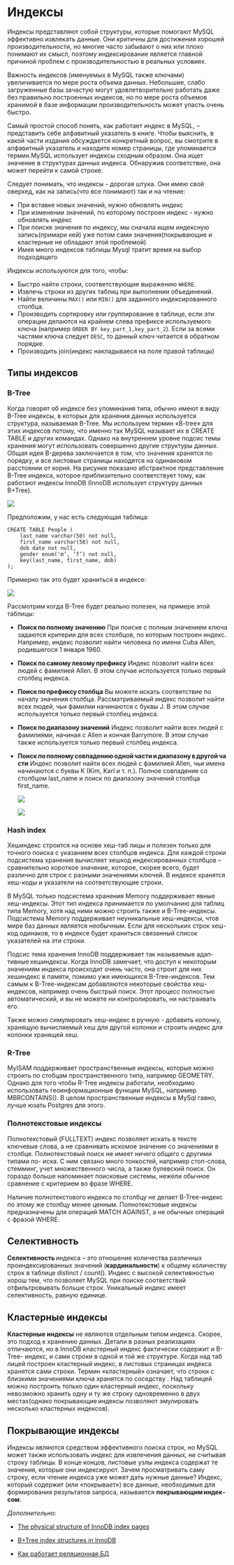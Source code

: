 # Индексы

Индексы представляют собой структуры, которые помогают MySQL эффективно извлекать данные. Они критичны для достижения хорошей производительности, но многие часто забывают о них или плохо понимают их смысл, поэтому индексирование является главной причиной проблем с производительностью в реальных условиях. 

Важность индексов (именуемых в MySQL также ключами) увеличивается по мере роста объема данных. Небольшие, слабо загруженные базы зачастую могут удовлетворительно работать даже без правильно построенных индексов, но по мере роста объемов хранимой в базе информации производительность может упасть очень быстро.

Самый простой способ понять, как работает индекс в MySQL, – представить себе алфавитный указатель в книге. Чтобы выяснить, в какой части издания обсуждается конкретный вопрос, вы смотрите в алфавитный указатель и находите номер страницы, где упоминается термин.MySQL использует индексы сходным образом. Она ищет значение в структурах данных индекса. Обнаружив соответствие, она может перейти к самой строке. 

Следует понимать, что индексы - дорогая штука. Они имею свой оверхед, как на запись(что все понимают) так и на чтение:

- При вставке новых значений, нужно обновлять индекс
- При изменении значений, по которому построен индекс - нужно обновлять индекс
- При поиске значения по индексу, мы сначала ищем индексную запись(примари кей)  уже потом сами значения(покрывающие и кластерные не обладают этой проблемой)
- Имея много индексов таблицы Mysql тратит время на выбор подходящего

Индексы используются для того, чтобы:

- Быстро найти строки, соответствующие выражению `WHERE`.
- Извлечь строки из других таблиц при выполнении объединений.
- Найти величины  `MAX()`  или `MIN()`  для заданного индексированного столбца.
- Производить сортировку или группирование в таблице, если эти операции делаются на крайнем слева префиксе используемого ключа (например `ORDER BY key_part_1,key_part_2`). Если за всеми частями ключа следует `DESC`, то данный ключ читается в обратном порядке.
- Производить join(индекс накладываеся на поле правой таблицы)


## Типы индексов

### B-Tree  
Когда говорят об индексе без упоминания типа, обычно имеют в виду B-Tree индексы, в которых для хранения данных используется структура, называемая B-Tree. Мы используем термин «B-tree» для этих индексов потому, что именно так MySQL называет их в CREATE TABLE и других командах. Однако на внутреннем уровне подсис темы хранения могут использовать совершенно другие структуры данных.
Общая идея B-дерева заключается в том, что значения хранятся по порядку, и все листовые страницы находятся на одинаковом расстоянии от корня. На рисунке  показано абстрактное представление B-Tree индекса, которое приблизительно соответствует тому, как работают индексы InnoDB (InnoDB использует структуру данных B+Tree).

![ ](../../../media/bTreeIndex.png)



Предположим, у нас есть следующая таблица:

``` 
CREATE TABLE People (
    last_name varchar(50) not null,
    first_name varchar(50) not null,
    dob date not null,
    gender enum(‘m’, ‘f’) not null,
    key(last_name, first_name, dob)
);
```

Примерно так это будет храниться в индексе:

![ ](../../../media/bTreeExample.png)

Рассмотрим когда B-Tree будет реально полезен, на примере этой таблицы:

- **Поиск по полному значению** При поиске с полным значением ключа задаются критерии для всех
  столбцов, по которым построен индекс. Например, индекс позволит найти человека по имени Cuba Allen, родившегося 1 января 1960.

- **Поиск по самому левому префиксу** Индекс позволит найти всех людей с фамилией Allen. В этом случае используется только первый столбец индекса.

- **Поиск по префиксу столбца** Вы можете искать соответствие по началу значения столбца. Рассматриваемый индекс позволит найти всех людей, чьи фамилии начинаются с буквы J. В этом случае используется только первый столбец индекса.

- **Поиск по диапазону значений** Индекс позволит найти всех людей с фамилиями, начиная с Allen и кончая Barrymore. В этом случае также используется только первый столбец индекса.

- **Поиск по полному совпадению одной части и диапазону в другой части** Индекс позволит найти всех людей с фамилией Allen, чьи имена начинаются с буквы K (Kim, Karl и т. п.). Полное совпадение со столбцом last_name и поиск по диапазону значений столбца first_name.



  ![ ](../../../media/multiColumnIndex.png)



  ![ ](../../../media/multiSortIndex.png)

### Hash index 

Хеш­индекс строится на основе хеш-таб лицы и полезен только для точного поиска с указанием всех столбцов индекса. Для каждой строки подсистема хранения вычисляет хеш­код индексированных столбцов –
сравнительно короткое значение, которое, скорее всего, будет различно для строк с разными значениями ключей. В индексе хранятся хеш-коды и указатели на соответствующие строки.

В MySQL только подсистема хранения Memory поддерживает явные хеш-индексы. Этот тип индекса принимается по умолчанию для таблиц типа Memory, хотя над ними можно строить также и B-Tree-индексы. Подсистема Memory поддерживает неуникальные хеш-индексы, чтов мире баз данных является необычным. Если для нескольких строк хеш-код одинаков, то в индексе будет храниться связанный список указателей на эти строки.

Подсис тема хранения InnoDB поддерживает так называемые адап­тивные хеш­индексы. Когда InnoDB замечает, что доступ к некоторым значениям индекса происходит очень часто, она строит для них хешиндекс в памяти, помимо уже имеющихся B-Tree-индексов. Тем самым к B-Tree-индексам добавляются некоторые свойства хеш-индексов, например очень быстрый поиск. Этот процесс полностью автоматический, и вы не можете ни контролировать, ни настраивать его.

Также можно симулировать хеш-индекс в ручную - добавить колонку, хранящую вычисляемый хеш для другой колонки и строить индекс для колонки хранящей хеш.

### R-Tree 

MyISAM поддерживает пространственные индексы, которые можно строить по стобцам пространственного типа, например GEOMETRY. Однако для того чтобы R-Tree индексы работали, необходимо использовать
геоинформационные функции MySQL, например MBRCONTAINS(). В целом пространственные индексы в  MySql гавно, лучше юзать Postgres для этого.

### Полнотекстовые индексы

Полнотекстовый (FULLTEXT) индекс позволяет искать в тексте ключевые слова, а не сравнивать искомое значение со значениями в столбце. Полнотекстовый поиск не имеет ничего общего с другими типами по-
иска. С ним связано много тонкостей, например стоп-слова, стемминг, учет множественного числа, а также булевский поиск. Он гораздо больше напоминает поисковые системы, нежели обычное сравнение с критерием во фразе WHERE.

Наличие полнотекстового индекса по столбцу не делает B-Tree-индекс по этому же столбцу менее ценным. Полнотекстовые индексы предназначены для операций MATCH AGAINST, а не обычных операций с фразой WHERE. 

## Селективность

**Селективность** индекса – это отношение количества различных проиндексированных значений (**кардинальности**) к общему количеству строк в таблице distinct / count(). Индекс с высокой селективностью хорош тем, что позволяет MySQL при поиске соответствий отфильтровывать больше строк. Уникальный индекс имеет селективность, равную единице. 

## Кластерные индексы

**Кластерные индексы**  не являются отдельным типом индекса. Скорее, это подход к хранению данных. Детали в разных реализациях отличаются, но в InnoDB кластерный индекс фактически содержит и B-Tree-
индекс, и сами строки в одной и той же структуре. Когда над таб лицей построен кластерный индекс, в листовых страницах индекса хранятся сами строки. Термин «кластерный» означает, что строки с близкими значениями ключа хранятся по соседству . Над таблицей можно построить только один кластерный индекс, поскольку
невозможно хранить одну и ту же строку одновременно в двух местах(однако покрывающие индексы позволяют эмулировать несколько кластерных индексов).

## Покрывающие индексы

Индексы являются средством эффективного поиска строк, но MySQL может также использовать индекс для извлечения данных, не считывая строку таблицы. В конце концов, листовые узлы индекса содержат те значения, которые они индексируют. Зачем просматривать саму строку, если чтение индекса уже может дать нужные данные? Индекс, который содержит (или «покрывает») все данные, необходимые для
формирования результатов запроса, называется **покрывающим индек­сом**.



*Дополнительно:*

- [The physical structure of InnoDB index pages](https://blog.jcole.us/2013/01/07/the-physical-structure-of-innodb-index-pages/)
- [B+Tree index structures in InnoDB](https://blog.jcole.us/2013/01/10/btree-index-structures-in-innodb/)

- [Как работает реляционная БД](https://habr.com/company/mailru/blog/266811/)

